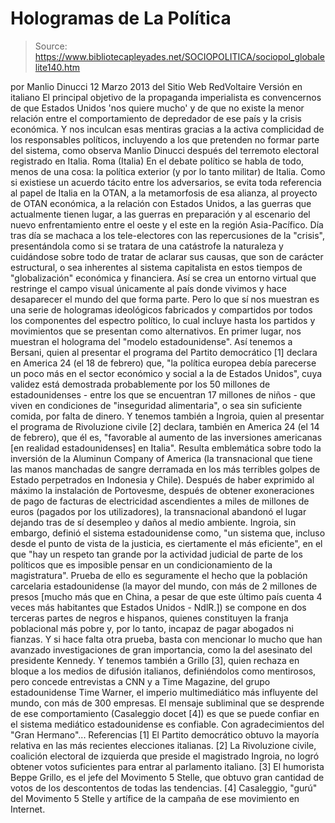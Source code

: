 # Hologramas de La Política

> Source: https://www.bibliotecapleyades.net/SOCIOPOLITICA/sociopol_globalelite140.htm

por Manlio Dinucci
12 Marzo 2013
del Sitio Web
RedVoltaire
Versión en italiano
El principal objetivo
de la propaganda imperialista es convencernos de que
Estados Unidos 'nos quiere mucho' y de que no existe la
menor relación entre el comportamiento de depredador de
ese país y
la crisis económica.
Y nos inculcan esas mentiras
gracias a la activa complicidad de los responsables
políticos, incluyendo a los que pretenden no formar
parte del sistema, como observa Manlio Dinucci después
del terremoto electoral registrado en Italia.
Roma (Italia)
En el debate político se habla de todo,
menos de una cosa: la política exterior (y por lo tanto militar) de Italia.
Como si existiese un acuerdo tácito entre los
adversarios, se evita toda referencia al
papel de Italia en la OTAN, a la
metamorfosis de esa alianza, al proyecto de OTAN económica, a la relación
con Estados Unidos, a las guerras que actualmente tienen lugar, a las
guerras en preparación y al escenario del nuevo enfrentamiento entre el
oeste y el este en la región Asia-Pacífico.
Día tras día se machaca a los tele-electores con
las repercusiones de la "crisis", presentándola como si se tratara de una
catástrofe la naturaleza y cuidándose sobre todo de tratar de aclarar sus
causas, que son de carácter estructural, o sea inherentes al sistema
capitalista en estos tiempos de "globalización" económica y financiera.
Así
se crea un entorno virtual que restringe el campo visual únicamente al país
donde vivimos y hace desaparecer el mundo del que forma parte.
Pero lo que sí nos muestran es una serie de hologramas ideológicos
fabricados y compartidos por todos los componentes del espectro político, lo
cual incluye hasta los partidos y movimientos que se presentan como
alternativos.
En primer lugar, nos muestran el holograma del "modelo
estadounidense".
Así tenemos a Bersani, quien al presentar el programa del
Partito democrático [1] declara en America 24 (el 18 de febrero)
que,
"la política europea debía parecerse un poco
más en el sector económico y social a la de Estados Unidos", cuya
validez está demostrada probablemente por los 50 millones de
estadounidenses - entre los que se encuentran 17 millones de niños - que
viven en condiciones de "inseguridad alimentaria", o sea sin suficiente
comida, por falta de dinero.
Y tenemos también a Ingroia, quien al presentar
el programa de Rivoluzione civile [2] declara, también en America
24 (el 14 de febrero), que él es,
"favorable al aumento de las inversiones
americanas [en realidad estadounidenses] en Italia".
Resulta emblemática sobre todo la inversión de
la
Aluminun Company of America (la transnacional que tiene las manos
manchadas de sangre derramada en los más terribles golpes de Estado
perpetrados en Indonesia y Chile).
Después de haber exprimido al máximo la
instalación de Portovesme, después de obtener exoneraciones de pago de
facturas de electricidad ascendientes a miles de millones de euros (pagados
por los utilizadores), la transnacional abandonó el lugar dejando tras de sí
desempleo y daños al medio ambiente.
Ingroia, sin embargo, definió el sistema
estadounidense como,
"un sistema que, incluso desde el punto de
vista de la justicia, es ciertamente el más eficiente", en el que "hay
un respeto tan grande por la actividad judicial de parte de los
políticos que es imposible pensar en un condicionamiento de la
magistratura".
Prueba de ello es seguramente el hecho que la
población carcelaria estadounidense (la mayor del mundo, con más de 2
millones de presos [mucho más que en China, a pesar de que este último país
cuenta 4 veces más habitantes que Estados Unidos - NdlR.]) se compone en dos
terceras partes de negros e hispanos, quienes constituyen la franja
poblacional más pobre y, por lo tanto, incapaz de pagar abogados ni fianzas.
Y si hace falta otra prueba, basta con mencionar
lo mucho que han avanzado investigaciones de gran importancia, como la del
asesinato del presidente Kennedy.
Y tenemos también a Grillo [3], quien rechaza en bloque a
los
medios de difusión italianos, definiéndolos como mentirosos, pero concede
entrevistas a CNN y a Time Magazine, del grupo estadounidense Time Warner,
el imperio multimediático más influyente del mundo, con más de 300 empresas.
El mensaje subliminal que se desprende de ese
comportamiento (Casaleggio docet [4]) es que se puede confiar en
el sistema mediático estadounidense es confiable.
Con agradecimientos del "Gran Hermano"...
Referencias
[1] El Partito democrático obtuvo la mayoría
relativa en las más recientes elecciones italianas.
[2] La Rivoluzione civile, coalición electoral de izquierda que preside
el magistrado Ingroia, no logró obtener votos suficientes para entrar al
parlamento italiano.
[3] El humorista Beppe Grillo, es el jefe del
Movimento 5 Stelle, que
obtuvo gran cantidad de votos de los descontentos de todas las
tendencias.
[4] Casaleggio, "gurú" del Movimento 5 Stelle y artífice de la campaña
de ese movimiento en Internet.
